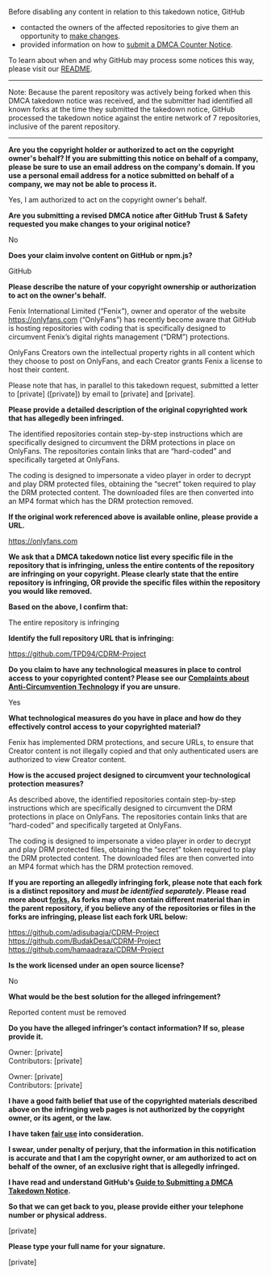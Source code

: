 Before disabling any content in relation to this takedown notice, GitHub
- contacted the owners of the affected repositories to give them an opportunity to [make changes](https://docs.github.com/en/github/site-policy/dmca-takedown-policy#a-how-does-this-actually-work).
- provided information on how to [submit a DMCA Counter Notice](https://docs.github.com/en/articles/guide-to-submitting-a-dmca-counter-notice).

To learn about when and why GitHub may process some notices this way, please visit our [README](https://github.com/github/dmca/blob/master/README.md#anatomy-of-a-takedown-notice).

---

Note: Because the parent repository was actively being forked when this DMCA takedown notice was received, and the submitter had identified all known forks at the time they submitted the takedown notice, GitHub processed the takedown notice against the entire network of 7 repositories, inclusive of the parent repository.

---

**Are you the copyright holder or authorized to act on the copyright owner's behalf? If you are submitting this notice on behalf of a company, please be sure to use an email address on the company's domain. If you use a personal email address for a notice submitted on behalf of a company, we may not be able to process it.**

Yes, I am authorized to act on the copyright owner's behalf.

**Are you submitting a revised DMCA notice after GitHub Trust & Safety requested you make changes to your original notice?**

No

**Does your claim involve content on GitHub or npm.js?**

GitHub

**Please describe the nature of your copyright ownership or authorization to act on the owner's behalf.**

Fenix International Limited (“Fenix”), owner and operator of the website https://onlyfans.com (“OnlyFans”) has recently become aware that GitHub is hosting repositories with coding that is specifically designed to circumvent Fenix’s digital rights management (“DRM”) protections.

OnlyFans Creators own the intellectual property rights in all content which they choose to post on OnlyFans, and each Creator grants Fenix a license to host their content.

Please note that has, in parallel to this takedown request, submitted a letter to [private] ([private]) by email to [private] and [private].

**Please provide a detailed description of the original copyrighted work that has allegedly been infringed.**

The identified repositories contain step-by-step instructions which are specifically designed to circumvent the DRM protections in place on OnlyFans. The repositories contain links that are “hard-coded” and specifically targeted at OnlyFans.

The coding is designed to impersonate a video player in order to decrypt and play DRM protected files, obtaining the “secret” token required to play the DRM protected content. The downloaded files are then converted into an MP4 format which has the DRM protection removed.

**If the original work referenced above is available online, please provide a URL.**

https://onlyfans.com

**We ask that a DMCA takedown notice list every specific file in the repository that is infringing, unless the entire contents of the repository are infringing on your copyright. Please clearly state that the entire repository is infringing, OR provide the specific files within the repository you would like removed.**

**Based on the above, I confirm that:**

The entire repository is infringing

**Identify the full repository URL that is infringing:**

https://github.com/TPD94/CDRM-Project

**Do you claim to have any technological measures in place to control access to your copyrighted content? Please see our <a href="https://docs.github.com/articles/guide-to-submitting-a-dmca-takedown-notice#complaints-about-anti-circumvention-technology">Complaints about Anti-Circumvention Technology</a> if you are unsure.**

Yes

**What technological measures do you have in place and how do they effectively control access to your copyrighted material?**

Fenix has implemented DRM protections, and secure URLs, to ensure that Creator content is not illegally copied and that only authenticated users are authorized to view Creator content.

**How is the accused project designed to circumvent your technological protection measures?**

As described above, the identified repositories contain step-by-step instructions which are specifically designed to circumvent the DRM protections in place on OnlyFans. The repositories contain links that are “hard-coded” and specifically targeted at OnlyFans.

The coding is designed to impersonate a video player in order to decrypt and play DRM protected files, obtaining the “secret” token required to play the DRM protected content. The downloaded files are then converted into an MP4 format which has the DRM protection removed.

**If you are reporting an allegedly infringing fork, please note that each fork is a distinct repository and <i>must be identified separately</i>. Please read more about <a href="https://docs.github.com/articles/dmca-takedown-policy#b-what-about-forks-or-whats-a-fork">forks.</a> As forks may often contain different material than in the parent repository, if you believe any of the repositories or files in the forks are infringing, please list each fork URL below:**

https://github.com/adisubagja/CDRM-Project  
https://github.com/BudakDesa/CDRM-Project  
https://github.com/hamaadraza/CDRM-Project

**Is the work licensed under an open source license?**

No

**What would be the best solution for the alleged infringement?**

Reported content must be removed

**Do you have the alleged infringer’s contact information? If so, please provide it.**

Owner: [private]  
Contributors: [private]

Owner: [private]  
Contributors: [private]

**I have a good faith belief that use of the copyrighted materials described above on the infringing web pages is not authorized by the copyright owner, or its agent, or the law.**

**I have taken <a href="https://www.lumendatabase.org/topics/22">fair use</a> into consideration.**

**I swear, under penalty of perjury, that the information in this notification is accurate and that I am the copyright owner, or am authorized to act on behalf of the owner, of an exclusive right that is allegedly infringed.**

**I have read and understand GitHub's <a href="https://docs.github.com/articles/guide-to-submitting-a-dmca-takedown-notice/">Guide to Submitting a DMCA Takedown Notice</a>.**

**So that we can get back to you, please provide either your telephone number or physical address.**

[private]

**Please type your full name for your signature.**

[private]
